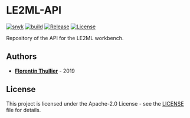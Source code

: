 # LE2ML-API

[![snyk](https://github.com/FlorentinTh/LE2ML-API/actions/workflows/check-deps-security.yml/badge.svg)](https://github.com/FlorentinTh/LE2ML-API/actions/workflows/check-deps-security.yml) [![build](https://github.com/FlorentinTh/LE2ML-API/actions/workflows/build.yml/badge.svg)](https://github.com/FlorentinTh/LE2ML-API/actions/workflows/build.yml) [![Release](https://img.shields.io/github/release/FlorentinTh/LE2ML-API)](https://github.com/FlorentinTh/LE2ML-API/releases) [![License](https://img.shields.io/github/license/FlorentinTh/LE2ML-API)](https://github.com/FlorentinTh/LE2ML-API/blob/master/LICENSE)

Repository of the API for the LE2ML workbench.

## Authors

- [**Florentin Thullier**](https://github.com/FlorentinTh) - 2019

## License

This project is licensed under the Apache-2.0 License - see the [LICENSE](LICENSE) file for details.
